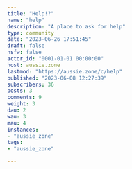 ```yaml
---
title: "Help!?" 
name: "help"
description: "A place to ask for help"
type: community
date: "2023-06-26 17:51:45"
draft: false
nsfw: false
actor_id: "0001-01-01 00:00:00"
host: aussie.zone
lastmod: "https://aussie.zone/c/help"
published: "2023-06-08 12:27:39"
subscribers: 36
posts: 3
comments: 9
weight: 3
dau: 2
wau: 3
mau: 4
instances:
- "aussie_zone"
tags: 
- "aussie_zone"

---
```

